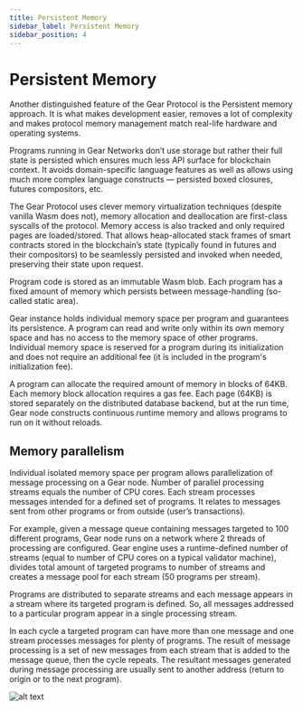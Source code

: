 ```yaml
---
title: Persistent Memory
sidebar_label: Persistent Memory
sidebar_position: 4
---
```


# Persistent Memory

Another distinguished feature of the Gear Protocol is the Persistent memory approach. It is what makes development easier, removes a lot of complexity and makes protocol memory management match real-life hardware and operating systems.

Programs running in Gear Networks don’t use storage but rather their full state is persisted which ensures much less API surface for blockchain context. It avoids domain-specific language features as well as allows using much more complex language constructs — persisted boxed closures, futures compositors, etc.

The Gear Protocol uses clever memory virtualization techniques (despite vanilla Wasm does not), memory allocation and deallocation are first-class syscalls of the protocol. Memory access is also tracked and only required pages are loaded/stored. That allows heap-allocated stack frames of smart contracts stored in the blockchain’s state (typically found in futures and their compositors) to be seamlessly persisted and invoked when needed, preserving their state upon request.

Program code is stored as an immutable Wasm blob. Each program has a fixed amount of memory which persists between message-handling (so-called static area).

Gear instance holds individual memory space per program and guarantees its persistence. A program can read and write only within its own memory space and has no access to the memory space of other programs. Individual memory space is reserved for a program during its initialization and does not require an additional fee (it is included in the program's initialization fee).

A program can allocate the required amount of memory in blocks of 64KB. Each memory block allocation requires a gas fee. Each page (64KB) is stored separately on the distributed database backend, but at the run time, Gear node constructs continuous runtime memory and allows programs to run on it without reloads.

## Memory parallelism

Individual isolated memory space per program allows parallelization of message processing on a Gear node. Number of parallel processing streams equals the number of CPU cores. Each stream processes messages intended for a defined set of programs. It relates to messages sent from other programs or from outside (user’s transactions).

For example, given a message queue containing messages targeted to 100 different programs, Gear node runs on a network where 2 threads of processing are configured. Gear engine uses a runtime-defined number of streams (equal to number of CPU cores on a typical validator machine), divides total amount of targeted programs to number of streams and creates a message pool for each stream (50 programs per stream).

Programs are distributed to separate streams and each message appears in a stream where its targeted program is defined. So, all messages addressed to a particular program appear in a single processing stream.

In each cycle a targeted program can have more than one message and one stream processes messages for plenty of programs. The result of message processing is a set of new messages from each stream that is added to the message queue, then the cycle repeats. The resultant messages generated during message processing are usually sent to another address (return to origin or to the next program).

![alt text](/assets/message-parallelism.jpg)
